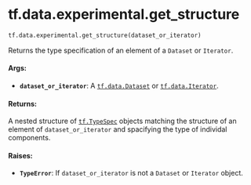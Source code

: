 <div itemscope itemtype="http://developers.google.com/ReferenceObject">
<meta itemprop="name" content="tf.data.experimental.get_structure" />
<meta itemprop="path" content="Stable" />
</div>

# tf.data.experimental.get_structure

``` python
tf.data.experimental.get_structure(dataset_or_iterator)
```

Returns the type specification of an element of a `Dataset` or `Iterator`.

#### Args:

* <b>`dataset_or_iterator`</b>: A <a href="../../../tf/data/Dataset.md"><code>tf.data.Dataset</code></a> or <a href="../../../tf/data/Iterator.md"><code>tf.data.Iterator</code></a>.


#### Returns:

A nested structure of <a href="../../../tf/TypeSpec.md"><code>tf.TypeSpec</code></a> objects matching the structure of an
element of `dataset_or_iterator` and spacifying the type of individal
components.


#### Raises:

* <b>`TypeError`</b>: If `dataset_or_iterator` is not a `Dataset` or `Iterator` object.